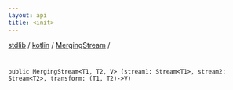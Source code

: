 ```yaml
---
layout: api
title: <init>
---
```

[stdlib](../../index.md) / [kotlin](../index.md) / [MergingStream](index.md) / [<init>](_init_.md)

# <init>

```
public MergingStream<T1, T2, V> (stream1: Stream<T1>, stream2: Stream<T2>, transform: (T1, T2)->V)
```
